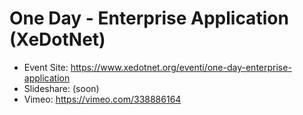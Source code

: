 # One Day - Enterprise Application (XeDotNet)
* Event Site: https://www.xedotnet.org/eventi/one-day-enterprise-application
* Slideshare: (soon)
* Vimeo: https://vimeo.com/338886164
